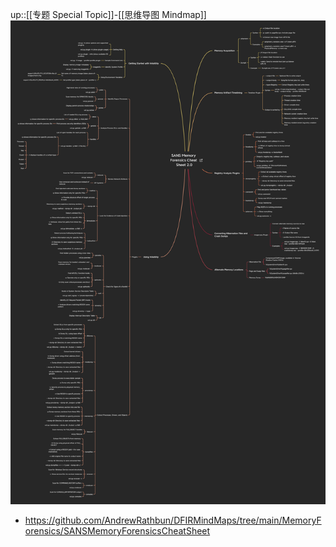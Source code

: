 up::[[专题 Special Topic]]-[[思维导图 Mindmap]]
<img src="/assets/Pasted image 20221104171909.png">
- https://github.com/AndrewRathbun/DFIRMindMaps/tree/main/MemoryForensics/SANSMemoryForensicsCheatSheet